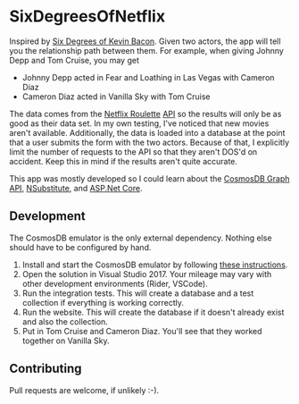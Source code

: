 # SixDegreesOfNetflix

Inspired by [Six Degrees of Kevin Bacon](https://en.wikipedia.org/wiki/Six_Degrees_of_Kevin_Bacon). Given two actors, the app will tell you the relationship path between them. For example, when giving Johnny Depp and Tom Cruise, you may get

* Johnny Depp acted in Fear and Loathing in Las Vegas with Cameron Diaz
* Cameron Diaz acted in Vanilla Sky with Tom Cruise

The data comes from the [Netflix Roulette](http://netflixroulette.com) [API](https://netflixroulette.net/api/) so the results will only be as good as their data set. In my own testing, I've noticed that new movies aren't available. Additionally, the data is loaded into a database at the point that a user submits the form with the two actors. Because of that, I explicitly limit the number of requests to the API so that they aren't DOS'd on accident. Keep this in mind if the results aren't quite accurate.

This app was mostly developed so I could learn about the [CosmosDB Graph API](https://docs.microsoft.com/en-us/azure/cosmos-db/graph-introduction), [NSubstitute](http://nsubstitute.github.io/), and [ASP.Net Core](https://docs.microsoft.com/en-us/aspnet/core/).

## Development

The CosmosDB emulator is the only external dependency. Nothing else should have to be configured by hand.

1. Install and start the CosmosDB emulator by following [these instructions](https://docs.microsoft.com/en-us/azure/cosmos-db/local-emulator).
2. Open the solution in Visual Studio 2017. Your mileage may vary with other development environments (Rider, VSCode).
3. Run the integration tests. This will create a database and a test collection if everything is working correctly.
4. Run the website. This will create the database if it doesn't already exist and also the collection.
5. Put in Tom Cruise and Cameron Diaz. You'll see that they worked together on Vanilla Sky.

## Contributing

Pull requests are welcome, if unlikely :-).
